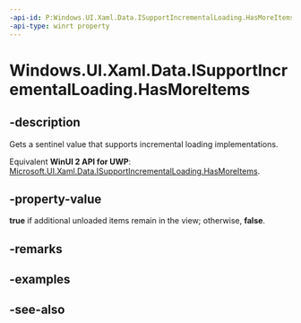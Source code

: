 ```yaml
---
-api-id: P:Windows.UI.Xaml.Data.ISupportIncrementalLoading.HasMoreItems
-api-type: winrt property
---
```


<!-- Property syntax
public bool HasMoreItems { get; }
-->

# Windows.UI.Xaml.Data.ISupportIncrementalLoading.HasMoreItems

## -description
Gets a sentinel value that supports incremental loading implementations.

Equivalent **WinUI 2 API for UWP**: [Microsoft.UI.Xaml.Data.ISupportIncrementalLoading.HasMoreItems](/windows/winui/api/microsoft.ui.xaml.data.isupportincrementalloading.hasmoreitems).

## -property-value
**true** if additional unloaded items remain in the view; otherwise, **false**.

## -remarks

## -examples

## -see-also
